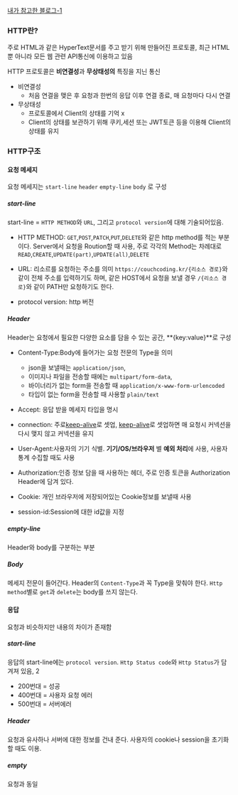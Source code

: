 [내가 참고한 블로그-1](https://velog.io/@couchcoding/HTTP%EC%97%90-%EB%8C%80%ED%95%B4%EC%84%9C-%EC%95%8C%EC%95%84%EB%B3%B4%EC%9E%90%EC%A0%95%EC%9D%98%EC%99%80-%EA%B5%AC%EC%A1%B0)
### HTTP란?
주로 HTML과 같은 HyperText문서를 주고 받기 위해 만들어진 프로토콜, 최근 HTML뿐 아니라 모든 웹 관련 API통신에 이용하고 있음

HTTP 프로토콜은 **비연결성**과 **무상태성의** 특징을 지닌 통신
- 비연결성
	- 처음 연결을 맺은 후 요청과 한번의 응답 이후 연결 종료, 매 요청마다 다시 연결
- 무상태성
	- 프로토콜에서 Client의 상태를 기억 x
	- Client의 상태를 보관하기 위해 쿠키,세션 또는 JWT토큰 등을 이용해 Client의 상태를 유지


### HTTP구조
#### 요청 메세지
요청 메세지는 `start-line` `header` `empty-line` `body` 로 구성

##### start-line
start-line = `HTTP METHOD`와 `URL`, 그리고 `protocol version`에 대해 기술되어있음.

- HTTP METHOD: `GET`,`POST`,`PATCH`,`PUT`,`DELETE`와 같은 http method를 적는 부분이다. Server에서 요청을 Roution할 때 사용, 주로 각각의 Method는 차례대로 `READ`,`CREATE`,`UPDATE(part)`,`UPDATE(all)`,`DELETE`

- URL: 리소르를 요청하는 주소를 의미 `https://couchcoding.kr/{리소스 경로}`와 같이 전체 주소를 입력하기도 하며, 같은 HOST에서 요청을 보낼 경우 `/{리소스 경로}`와 같이 PATH만 요청하기도 한다.

- protocol version:  http 버전

##### Header
Header는 요청에서 필요한 다양한 요소를 담을 수 있는 공간, **{key:value}**로 구성

- Content-Type:Body에 들어가는 요청 전문의 Type을 의미
	- json을 보낼때는 `application/json`,
	- 이미지나 파일을 전송할 때에는 `multipart/form-data`,
	- 바이너리가 없는 form을 전송할 때 `application/x-www-form-urlencoded`
	- 타입이 없는 form을 전송할 때 사용할 `plain/text`

- Accept: 응답 받을 메세지 타입을 명시
- connection: 주로[keep-alive](StudyFile/백엔드/이론/단어록/keep-alive)로 셋업, [keep-alive](StudyFile/백엔드/이론/단어록/keep-alive)로 셋업하면 매 요청시 커넥션을 다시 맺지 않고 커넥션을 유지
- User-Agent:사용자의 기기 식별. **기기/OS/브라우저** 별 **예외 처리**에 사용, 사용자 통계 수집할 때도 사용
- Authorization:인증 정보 담을 때 사용하는 헤더, 주로 인증 토큰을 Authorization Header에 담겨 있다.
- Cookie: 개인 브라우저에 저장되어있는 Cookie정보를 보낼때 사용
- session-id:Session에 대한 id값을 지정

##### empty-line
Header와 body를 구분하는 부분

##### Body
메세지 전문이 들어간다. Header의 `Content-Type`과 꼭 Type을 맞춰야 한다.
`Http method`별로 `get`과 `delete`는 body를 쓰지 않는다.

#### 응답
요청과 비슷하지만 내용의 차이가 존재함

##### start-line
응답의 start-line에는 `protocol version`. `Http Status code`와 `Http Status`가 담겨져 있음, 2
- 200번대 = 성공
- 400번대 = 사용자 요청 에러
- 500번대 = 서버에러 

##### Header
요청과 유사하나 서버에 대한 정보를 건내 준다. 사용자의 cookie나 session을 초기화 할 때도 이용.

##### empty
요청과 동일